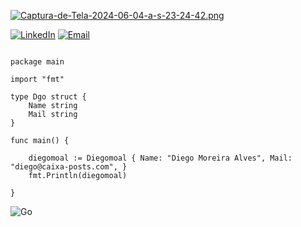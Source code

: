 [![Captura-de-Tela-2024-06-04-a-s-23-24-42.png](https://i.postimg.cc/gjNkp8KR/Captura-de-Tela-2024-06-04-a-s-23-24-42.png)](https://postimg.cc/xNNSykhT)

[![LinkedIn](https://img.shields.io/badge/LinkedIn-0077B5?style=for-the-badge&logo=linkedin&logoColor=white)](https://www.linkedin.com/in/diegomoal)
[![Email](https://img.shields.io/badge/Email-D14836?style=for-the-badge&logo=gmail&logoColor=white)](mailto:diego@caixa-postal.com)




```golang

package main

import "fmt"

type Dgo struct {
    Name string
    Mail string
}

func main() {

    diegomoal := Diegomoal { Name: "Diego Moreira Alves", Mail: "diego@caixa-posts.com", }
    fmt.Println(diegomoal)

}

```
![Go](https://img.shields.io/badge/go-%2300ADD8.svg?style=for-the-badge&logo=go&logoColor=white)
